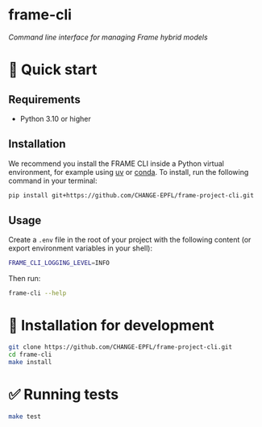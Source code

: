 # frame-cli

_Command line interface for managing Frame hybrid models_


# 🐇 Quick start

## Requirements

- Python 3.10 or higher


## Installation

We recommend you install the FRAME CLI inside a Python virtual environment, for example using [uv](https://github.com/astral-sh/uv) or [conda](https://docs.conda.io/projects/conda/en/latest/user-guide/install/index.html). To install, run the following command in your terminal:
```bash
pip install git+https://github.com/CHANGE-EPFL/frame-project-cli.git
```

## Usage

Create a `.env` file in the root of your project with the following content (or export environment variables in your shell):
```bash
FRAME_CLI_LOGGING_LEVEL=INFO
```


Then run:

```bash
frame-cli --help
```


# 💾 Installation for development

```bash
git clone https://github.com/CHANGE-EPFL/frame-project-cli.git
cd frame-cli
make install
```


# ✅ Running tests

```bash
make test
```
